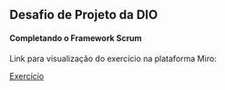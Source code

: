## Desafio de Projeto da DIO

#### Completando o Framework Scrum

Link para visualização do exercício na plataforma Miro:

[Exercício](https://miro.com/app/board/uXjVMEDcvBI=/)